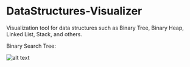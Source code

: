 # DataStructures-Visualizer
Visualization tool for data structures such as Binary Tree, Binary Heap, Linked List, Stack, and others.

Binary Search Tree:

![alt text](https://res.cloudinary.com/locomoc/image/upload/v1641521482/bstimage_dcqyk0.png)
